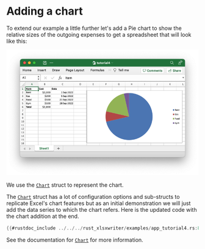 # Adding a chart

To extend our example a little further let's add a Pie chart to show the
relative sizes of the outgoing expenses to get a spreadsheet that will look like
this:

![Image of tutorial 4](../images/tutorial4.png)

We use the [`Chart`] struct to represent the chart.

[`Chart`]: https://docs.rs/rust_xlsxwriter/latest/rust_xlsxwriter/struct.Chart.html

The [`Chart`] struct has a lot of configuration options and sub-structs to
replicate Excel's chart features but as an initial demonstration we will just
add the data series to which the chart refers. Here is the updated code with the
chart addition at the end.


```rust
{{#rustdoc_include ../../../rust_xlsxwriter/examples/app_tutorial4.rs:8:}}
```


See the documentation for [`Chart`] for more information.

